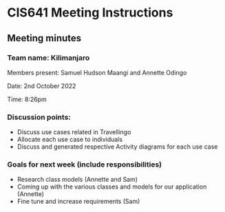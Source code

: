 # CIS641 Meeting Instructions

## Meeting minutes

### Team name: Kilimanjaro

Members present: Samuel Hudson Maangi and Annette Odingo

Date: 2nd October 2022

Time: 8:26pm

### Discussion points: 

* Discuss use cases related in Travellingo 
* Allocate each use case to individuals
* Discuss and generated respective Activity diagrams for each use case 

### Goals for next week (include responsibilities)

* Research class models (Annette and Sam)
* Coming up with the various classes and models for our application (Annette)
* Fine tune and increase requirements (Sam)
